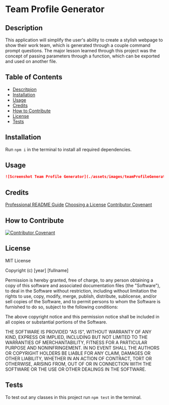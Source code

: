 # Team Profile Generator

## Description
This application will simplify the user's ability to create a stylish webpage to show their work team, which is generated through a couple command prompt questions. The major lesson learned through this project was the concept of passing parameters through a function, which can be exported and used on another file.

## Table of Contents
- [Descritpion](#description)
- [Installation](#installation)
- [Usage](#usage)
- [Credits](#credits)
- [How to Contribute](#how-to-contribute)
- [License](#license)
- [Tests](#tests)

## Installation
Run `npm i` in the terminal to install all required dependencies.

## Usage
```md
![Screenshot Team Profile Generator](./assets/images/teamProfileGenerator%20example.jpg)
```

## Credits
[Professional README Guide](https://coding-boot-camp.github.io/full-stack/github/professional-readme-guide)
[Choosing a License](https://choosealicense.com/)
[Contributor Covenant](https://www.contributor-covenant.org/)

## How to Contribute
[![Contributor Covenant](https://img.shields.io/badge/Contributor%20Covenant-2.1-4baaaa.svg)](code_of_conduct.md)

## License
MIT License

Copyright (c) [year] [fullname]

Permission is hereby granted, free of charge, to any person obtaining a copy
of this software and associated documentation files (the "Software"), to deal
in the Software without restriction, including without limitation the rights
to use, copy, modify, merge, publish, distribute, sublicense, and/or sell
copies of the Software, and to permit persons to whom the Software is
furnished to do so, subject to the following conditions:

The above copyright notice and this permission notice shall be included in all
copies or substantial portions of the Software.

THE SOFTWARE IS PROVIDED "AS IS", WITHOUT WARRANTY OF ANY KIND, EXPRESS OR
IMPLIED, INCLUDING BUT NOT LIMITED TO THE WARRANTIES OF MERCHANTABILITY,
FITNESS FOR A PARTICULAR PURPOSE AND NONINFRINGEMENT. IN NO EVENT SHALL THE
AUTHORS OR COPYRIGHT HOLDERS BE LIABLE FOR ANY CLAIM, DAMAGES OR OTHER
LIABILITY, WHETHER IN AN ACTION OF CONTRACT, TORT OR OTHERWISE, ARISING FROM,
OUT OF OR IN CONNECTION WITH THE SOFTWARE OR THE USE OR OTHER DEALINGS IN THE
SOFTWARE.

## Tests
To test out any classes in this project run `npm test` in the terminal.